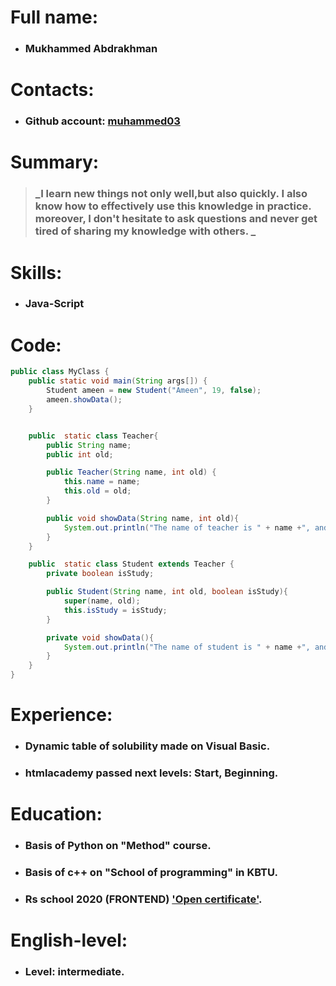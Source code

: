 # **Full name:**

- ### Mukhammed Abdrakhman

# **Contacts:**

- ### Github account: [muhammed03](https://github.com/muhammed03 "Link to the Github")

# **Summary:**

> ### _I learn new things not only well,but also quickly. I also know how to effectively use this knowledge in practice. moreover, I don't hesitate to ask questions and never get tired of sharing my knowledge with others. _

# **Skills:**

- ### Java-Script

# **Code:**

```JAVA
public class MyClass {
    public static void main(String args[]) {
        Student ameen = new Student("Ameen", 19, false);
        ameen.showData();
    }


    public  static class Teacher{
        public String name;
        public int old;

        public Teacher(String name, int old) {
            this.name = name;
            this.old = old;
        }

        public void showData(String name, int old){
            System.out.println("The name of teacher is " + name +", and old is " + old);
        }
    }

    public  static class Student extends Teacher {
        private boolean isStudy;

        public Student(String name, int old, boolean isStudy){
            super(name, old);
            this.isStudy = isStudy;
        }

        private void showData(){
            System.out.println("The name of student is " + name +", and old is " + old + ", and he is study: " + isStudy);
        }
    }
}
```

# **Experience:**

- ### Dynamic table of solubility made on Visual Basic.

- ### htmlacademy passed next levels: Start, Beginning.

# **Education:**

- ### Basis of Python on "Method" course.
- ### Basis of c++ on "School of programming" in KBTU.
- ### Rs school 2020 (FRONTEND) ['Open certificate'](https://app.rs.school/certificate/i2dxiy9v "Link to the certificate").

# **English-level:**

- ### **Level:** intermediate.
